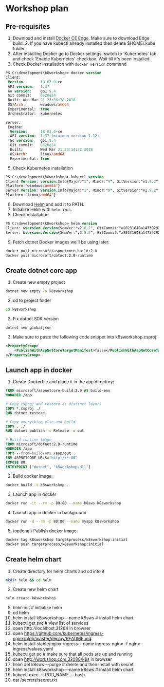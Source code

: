 # Workshop plan

## Pre-requisites
1. Download and install [Docker CE Edge](https://www.docker.com/community-edition). Make sure to download Edge build. 2. If you have kubectl already installed then delete $HOME/.kube folder.
3. After installing Docker go to Docker settings, switch to 'Kubernetes' tab and check 'Enable Kubernetes' checkbox. Wait till it's been installed.
4. Check Docker installation with ```docker version``` command
```ps
PS C:\development\k8workshop> docker version
Client:
 Version:       18.03.0-ce
 API version:   1.37
 Go version:    go1.9.4
 Git commit:    0520e24
 Built: Wed Mar 21 23:06:28 2018
 OS/Arch:       windows/amd64
 Experimental:  true
 Orchestrator:  kubernetes

Server:
 Engine:
  Version:      18.03.0-ce
  API version:  1.37 (minimum version 1.12)
  Go version:   go1.9.4
  Git commit:   0520e24
  Built:        Wed Mar 21 23:14:32 2018
  OS/Arch:      linux/amd64
  Experimental: true
```
5. Check Kubernetes installation
```ps
PS C:\development\k8workshop> kubectl version
Client Version: version.Info{Major:"1", Minor:"9", GitVersion:"v1.9.2", GitCommit:"5fa2db2bd46ac79e5e00a4e6ed24191080aa463b", GitTreeState:"clean", BuildDate:"2018-01-18T10:09:24Z", GoVersion:"go1.9.2", Compiler:"gc",
Platform:"windows/amd64"}
Server Version: version.Info{Major:"1", Minor:"9", GitVersion:"v1.9.2", GitCommit:"5fa2db2bd46ac79e5e00a4e6ed24191080aa463b", GitTreeState:"clean", BuildDate:"2018-01-18T09:42:01Z", GoVersion:"go1.9.2", Compiler:"gc",
Platform:"linux/amd64"}
```
6. Download [Helm](https://github.com/kubernetes/helm/releases) and add it to PATH.
7. Initialize Helm with ```helm init```.
8. Check installation
```ps
PS C:\development\k8workshop> helm version
Client: &version.Version{SemVer:"v2.8.2", GitCommit:"a80231648a1473929271764b920a8e346f6de844", GitTreeState:"clean"}
Server: &version.Version{SemVer:"v2.8.2", GitCommit:"a80231648a1473929271764b920a8e346f6de844", GitTreeState:"clean"}
```
9. Fetch dotnet Docker images we'll be using later:
```bash
docker pull microsoft/aspnetcore-build:2.0
docker pull microsoft/dotnet:2.0-runtime
```

## Create dotnet core app
1. Create new empty project
```bash
dotnet new empty -o k8sworkshop
```
2. cd to project folder
```bash
cd k8sworkshop
```
2. Fix dotnet SDK version
```bash
dotnet new globaljson
```
3. Make sure to paste the following code snippet into k8sworkshop.csproj:
```xml
<PropertyGroup>
    <PublishWithAspNetCoreTargetManifest>false</PublishWithAspNetCoreTargetManifest>
</PropertyGroup>
```

## Launch app in docker
1. Create Dockerfile and place it in the app directory:
```dockerfile
FROM microsoft/aspnetcore-build:2.0 AS build-env
WORKDIR /app

# Copy csproj and restore as distinct layers
COPY *.csproj ./
RUN dotnet restore

# Copy everything else and build
COPY . ./
RUN dotnet publish -c Release -o out

# Build runtime image
FROM microsoft/dotnet:2.0-runtime
WORKDIR /app
COPY --from=build-env /app/out .
ENV ASPNETCORE_URLS="http://*:80"
EXPOSE 80
ENTRYPOINT ["dotnet", "k8workshop.dll"]
```
2. Build docker image:
```bash
docker build -t k8sworkshop .
```
3. Launch app in docker
```bash
docker run -it --rm -p 80:80 --name k8sws k8sworkshop
```
4. Launch app in docker in background
```bash
docker run -d --rm -p 80:80 --name myapp k8sworkshop
```
5. (optional) Publish docker image
```bash
docker tag k8sworkshop targetprocess/k8sworkshop:initial
docker push targetprocess/k8sworkshop:initial
```

## Create helm chart
1. Create directory for helm charts and cd into it
```bash
mkdir helm && cd helm
```
2. Create new helm chart
```bash
helm create k8sworkshop
```



8. helm init # initialize helm
9. cd helm
10. helm install k8sworkshop --name k8sws # install helm chart
11. kubectl get svc # view list of services
12. open http://localhost:31264 in browser
13. open https://github.com/kubernetes/ingress-nginx/blob/master/deploy/README.md.
14. helm install stable/nginx-ingress --name ingress-nginx -f nginx-ingress/values.yaml
15. kubectl get po # make sure that all pods are up and running
16. open http://workshop.com:32080/k8s in browser
17. helm del k8sws --purge # delete and then install with secret
18. helm install k8sworkshop --name k8sws # install helm chart
19. kubectl exec -it POD_NAME -- bash
20. cat /secrets/secret.txt
